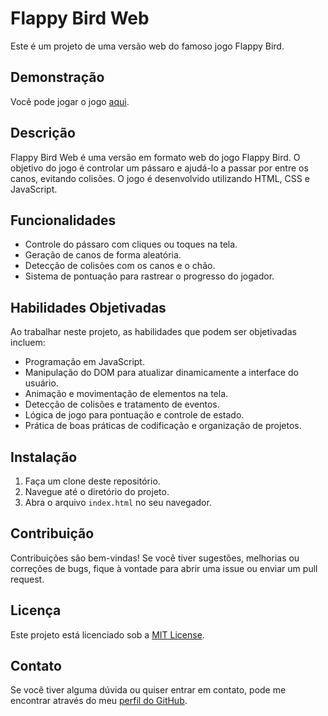 # Flappy Bird Web

Este é um projeto de uma versão web do famoso jogo Flappy Bird.

## Demonstração

Você pode jogar o jogo [aqui](https://rafaelgodoyebert.github.io/FlappyBirdWeb/).

## Descrição

Flappy Bird Web é uma versão em formato web do jogo Flappy Bird. O objetivo do jogo é controlar um pássaro e ajudá-lo a passar por entre os canos, evitando colisões. O jogo é desenvolvido utilizando HTML, CSS e JavaScript.

## Funcionalidades

- Controle do pássaro com cliques ou toques na tela.
- Geração de canos de forma aleatória.
- Detecção de colisões com os canos e o chão.
- Sistema de pontuação para rastrear o progresso do jogador.

## Habilidades Objetivadas

Ao trabalhar neste projeto, as habilidades que podem ser objetivadas incluem:

- Programação em JavaScript.
- Manipulação do DOM para atualizar dinamicamente a interface do usuário.
- Animação e movimentação de elementos na tela.
- Detecção de colisões e tratamento de eventos.
- Lógica de jogo para pontuação e controle de estado.
- Prática de boas práticas de codificação e organização de projetos.

## Instalação

1. Faça um clone deste repositório.
2. Navegue até o diretório do projeto.
3. Abra o arquivo `index.html` no seu navegador.

## Contribuição

Contribuições são bem-vindas! Se você tiver sugestões, melhorias ou correções de bugs, fique à vontade para abrir uma issue ou enviar um pull request.

## Licença

Este projeto está licenciado sob a [MIT License](https://github.com/RafaelGodoyEbert/FlappyBirdWeb/blob/main/LICENSE).

## Contato

Se você tiver alguma dúvida ou quiser entrar em contato, pode me encontrar através do meu [perfil do GitHub](https://github.com/RafaelGodoyEbert).
